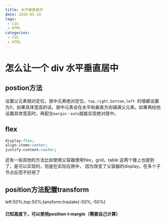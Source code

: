 ```yaml
---
title: 水平垂直居中
date: 2020-05-18
tags:
 - CSS
 - HTML
categories: 
 - CSS
 - HTML
---
```


# 怎么让一个 div 水平垂直居中
## postion方法

设置父元素相对定位，居中元素绝对定位，`top,right,bottom,left `的值都设置为0，如果具体宽高的话，居中元素会在水平和垂直方向铺满父元素。如果再给他设置具体宽高时，再配合`margin：auto`就能实现绝对居中。

## flex

```css
display:flex;
align-items:center;
justify-content:center;
```

还有一些其他的方法比如使用父容器使用flex，grid，table 这两个楼上也提到了，是可以实现的，但是在实际应用中， 因为改变了父容器的display，在多个子节点反而不好用了

## position方法配置transform

left:50%;top:50%;tansform:traslate(-50%,-50%)

#### 已知高度下，可以使用position＋margin（需要自己计算）